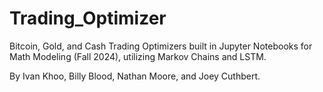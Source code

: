# Trading_Optimizer

Bitcoin, Gold, and Cash Trading Optimizers built in Jupyter Notebooks for Math Modeling (Fall 2024), utilizing Markov Chains and LSTM.

By Ivan Khoo, Billy Blood, Nathan Moore, and Joey Cuthbert.
